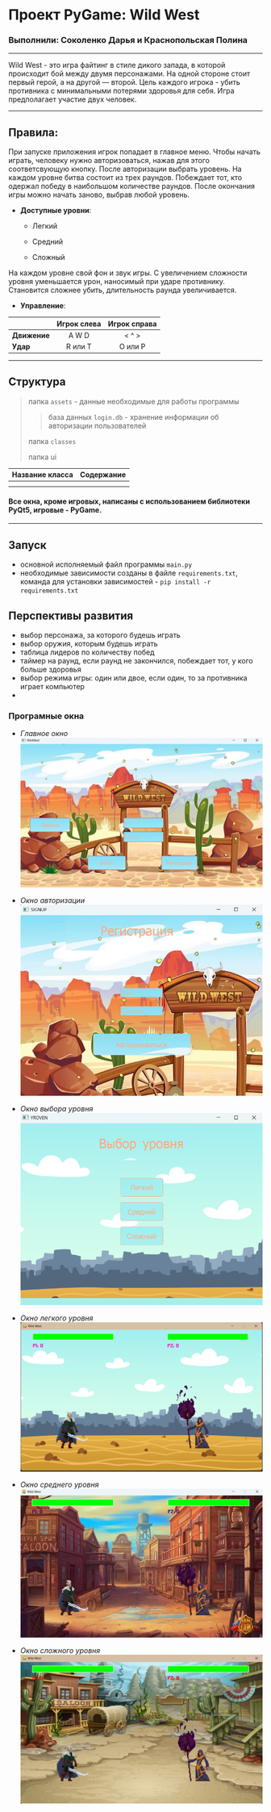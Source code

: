 # Проект PyGame: Wild West



### Выполнили: Соколенко Дарья и Краснопольская Полина

---

Wild West - это игра файтинг в стиле дикого запада, в которой происходит бой между двумя персонажами. На одной стороне стоит первый герой, 
а на другой — второй. Цель каждого игрока - убить противника с минимальными потерями здоровья для себя. 
Игра предполагает участие двух человек.

---

## Правила:
При запуске приложения игрок попадает в главное меню. Чтобы начать играть, человеку нужно авторизоваться, нажав для этого соответсвующую кнопку.
После авторизации выбрать уровень. На каждом уровне битва состоит из трех раундов. Побеждает тот, кто одержал победу в наибольшом количестве раундов.
После окончания игры можно начать заново, выбрав любой уровень.

* **Доступные уровни**:

  - Легкий

  - Средний

  - Сложный

На каждом уровне свой фон и звук игры. С увеличением сложности уровня уменьшается урон, наносимый при ударе противнику.
Становится сложнее убить, длительность раунда увеличивается.
* **Управление**:


|              | Игрок слева | Игрок справа  |
|:-------------|:-----------:|:-------------:|
| **Движение** |    A W D    |     < ^ >     |
| **Удар**     |   R или T   |    O или P    |
           

--- 

## Структура

> папка `assets` - данные необходимые для работы программы
>> база данных `login.db` - хранение информации об авторизации пользователей
>
> папка `classes` 
> 
> папка ui

| Название класса | Содержание |
|:---------------:|:----------:|
|                 |            |
|                 |            |


#### Все окна, кроме игровых, написаны с использованием библиотеки PyQt5, игровые - PyGame.

---

## Запуск

- основной исполняемый файл программы `main.py`
- необходимые зависимости созданы в файле `requirements.txt`, команда для установки зависимостей - `pip install -r requirements.txt`


## Перспективы развития

- выбор персонажа, за которого будешь играть
- выбор оружия, которым будешь играть
- таблица лидеров по количеству побед
- таймер на раунд, если раунд не закончился, побеждает тот, у кого больше здоровья
- выбор режима игры: один или двое, если один, то за противника играет компьютер
- 

### Програмные окна

- *Главное окно*
![img.png](assets/images/readme/img.png)

- *Окно авторизации*
![img_1.png](assets/images/readme/img_1.png)

- *Окно выбора уровня*
![img_2.png](assets/images/readme/img_2.png)

- *Окно легкого уровня*
![img_4.png](assets/images/readme/img_4.png)

- *Окно среднего уровня*
![img_3.png](assets/images/readme/img_3.png)

- *Окно сложного уровня*
![img_5.png](assets/images/readme/img_5.png)
